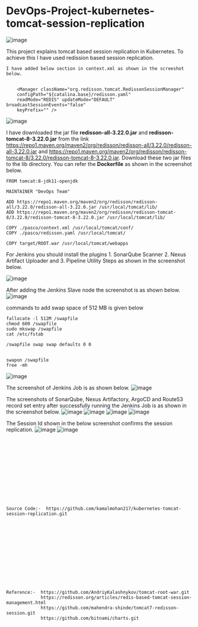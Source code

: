 # DevOps-Project-kubernetes-tomcat-session-replication

![image](https://github.com/user-attachments/assets/5e9d8380-300b-42fc-bf31-a5d4c8940bd1)

This project explains tomcat based session replication in Kubernetes. To achieve this I have used redission based session replication. 
```
I have added below section in context.xml as shown in the screeshot below.


    <Manager className="org.redisson.tomcat.RedissonSessionManager"
    configPath="${catalina.base}/redisson.yaml"
    readMode="REDIS" updateMode="DEFAULT" broadcastSessionEvents="false"
    keyPrefix="" />
```
![image](https://github.com/user-attachments/assets/6bdbb9fa-d260-4695-8b85-063634e3aa37)

I have downloaded the jar file **redisson-all-3.22.0.jar** and **redisson-tomcat-8-3.22.0.jar** from the link https://repo1.maven.org/maven2/org/redisson/redisson-all/3.22.0/redisson-all-3.22.0.jar and https://repo1.maven.org/maven2/org/redisson/redisson-tomcat-8/3.22.0/redisson-tomcat-8-3.22.0.jar. Download these two jar files to the lib directory. You can refer the **Dockerfile** as shown in the screenshot below.
```
FROM tomcat:8-jdk11-openjdk 

MAINTAINER "DevOps Team"

ADD https://repo1.maven.org/maven2/org/redisson/redisson-all/3.22.0/redisson-all-3.22.0.jar /usr/local/tomcat/lib/
ADD https://repo1.maven.org/maven2/org/redisson/redisson-tomcat-8/3.22.0/redisson-tomcat-8-3.22.0.jar /usr/local/tomcat/lib/

COPY ./pasco/context.xml /usr/local/tomcat/conf/
COPY ./pasco/redisson.yaml /usr/local/tomcat/

COPY target/ROOT.war /usr/local/tomcat/webapps
```
For Jenkins you should install the plugins 1. SonarQube Scanner 2. Nexus Artifact Uploader and 3. Pipeline Utility Steps as shown in the screenshot below.

![image](https://github.com/user-attachments/assets/d8869bd8-ec81-407a-967e-ee8cc29d6443)

After adding the Jenkins Slave node the screenshot is as shown below.
![image](https://github.com/user-attachments/assets/5fc46e75-94e8-4bcf-bf14-6d42b602b0f6)

commands to add swap space of 512 MB is given below
```
fallocate -l 512M /swapfile
chmod 600 /swapfile
sudo mkswap /swapfile
cat /etc/fstab

/swapfile swap swap defaults 0 0


swapon /swapfile
free -mh

```
![image](https://github.com/user-attachments/assets/27933e3f-1631-469d-a08a-01803965efa2)

The screenshot of Jenkins Job is as shown below.
![image](https://github.com/user-attachments/assets/66c05fe7-5087-4725-a6ae-cf9edd2bed1d)

The screenshots of SonarQube, Nexus Artifactory, ArgoCD and Route53 record set entry after successfully running the Jenkins Job is as shown in the screenshot below.
![image](https://github.com/user-attachments/assets/f773cb18-2145-4a1b-9298-46cf2fc36ca8)
![image](https://github.com/user-attachments/assets/7a657ead-d794-46a4-8717-8a18aa540fcc)
![image](https://github.com/user-attachments/assets/17f68ecd-eedc-4f56-bd7e-97f415cc444e)
![image](https://github.com/user-attachments/assets/8eb294c9-c78c-4b4e-b4f6-b4daac3dad5e)

The Session Id shown in the below screenshot confirms the session replication.
![image](https://github.com/user-attachments/assets/30fb8423-c7cb-44fb-90f9-b5a7cb998bc3)
![image](https://github.com/user-attachments/assets/35ed2aeb-e66d-43d0-bbc1-53cf76a91c63)


<br><br/>
<br><br/>
<br><br/>
<br><br/>
<br><br/>
```
Source Code:-  https://github.com/kamalmohan217/kubernetes-tomcat-session-replication.git
```
<br><br/>
<br><br/>
<br><br/>
<br><br/>
<br><br/>
```
Reference:-  https://github.com/AndriyKalashnykov/tomcat-root-war.git
             https://redisson.org/articles/redis-based-tomcat-session-management.html
             https://github.com/mahendra-shinde/tomcat7-redisson-session.git
             https://github.com/bitnami/charts.git
```
